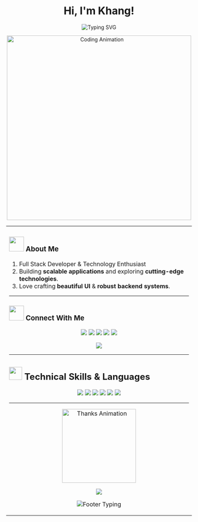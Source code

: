 # <div align="center">Hi, I'm Khang! </div>

<div align="center">
  <img src="https://readme-typing-svg.herokuapp.com?font=Fira+Code&weight=600&size=28&pause=1000&color=00D4FF&center=true&vCenter=true&random=false&width=600&lines=Full+Stack+Developer+%F0%9F%9A%80;Software+Engineer+%F0%9F%92%BB;Cloud+%26+DevOps+Architecture+%F0%9F%94%A7" alt="Typing SVG" />
</div>



<!-- INTRO SECTION -->
<p align="center">
  <img src="https://media.giphy.com/media/qgQUggAC3Pfv687qPC/giphy.gif" width="500" alt="Coding Animation"/>
</p>

<table>
<tr>
<td width="50%" valign="top">

### <img src="https://media.giphy.com/media/VgCDAzcKvsR6OM0uWg/giphy.gif" width="40"> About Me  
1. Full Stack Developer & Technology Enthusiast
2. Building **scalable applications** and exploring **cutting-edge technologies**.  
3. Love crafting **beautiful UI** & **robust backend systems**.

---

### <img src="https://media.giphy.com/media/LnQjpWaON8nhr21vNW/giphy.gif" width="40"> Connect With Me  
<p align="center">
  <a href="https://www.linkedin.com/in/tuankhangphan/" target="_blank"><img src="https://img.shields.io/badge/LinkedIn-%230A66C2.svg?style=for-the-badge&logo=linkedin&logoColor=white"/></a>
  <a href="https://www.facebook.com/profile.php?id=100078998434458" target="_blank"><img src="https://img.shields.io/badge/Facebook-%231877F2.svg?style=for-the-badge&logo=facebook&logoColor=white"/></a>
  <a href="https://leetcode.com/u/KHcqTUn9ld/" target="_blank"><img src="[https://img.shields.io/badge/LeetCode-%23FFA116.svg?style=for-the-badge&logo=leetcode&logoColor=white](https://www.google.com/url?sa=i&url=https%3A%2F%2Fcommons.wikimedia.org%2Fwiki%2FFile%3ALeetCode_logo_black.png&psig=AOvVaw1qLa-AyYXnTR7cBp9DV7og&ust=1755128866640000&source=images&cd=vfe&opi=89978449&ved=0CBMQjRxqFwoTCPCYsP_Hho8DFQAAAAAdAAAAABAE)"/></a>
  <a href="mailto:2006tuankhang@gmail.com" target="_blank"><img src="https://img.shields.io/badge/Email-%23EA4335.svg?style=for-the-badge&logo=gmail&logoColor=white"/></a>
  <a href="https://portfoliokhang.vercel.app" target="_blank"><img src="https://img.shields.io/badge/Portfolio-%23000000.svg?style=for-the-badge&logo=github&logoColor=white"/></a>
</p>

<p align="center">
  <img src="https://capsule-render.vercel.app/api?type=rect&color=gradient&customColorList=12,20,2,25,30&height=2&section=header"/>
</p>

---

<!-- SKILLS SECTION -->
## <img src="https://media.giphy.com/media/iY8CRBdQXODJSCERIr/giphy.gif" width="35"> Technical Skills & Languages

<div align="center">
  <img src="https://skillicons.dev/icons?i=js,ts,python,java,cpp,go,c,html,css&theme=dark&perline=11" />
  <img src="https://skillicons.dev/icons?i=react,nextjs,redux,tailwind,vite&theme=dark" />
  <img src="https://skillicons.dev/icons?i=nodejs,express,django,fastapi,flask,spring,dotnet&theme=dark" />
  <img src="https://skillicons.dev/icons?i=mongodb,postgresql,redis,firebase,supabase&theme=dark" />
  <img src="https://skillicons.dev/icons?i=aws,gcp&theme=dark" />
  <img src="https://skillicons.dev/icons?i=docker,kubernetes,githubactions&theme=dark" />
</div>

---

<!-- FOOTER -->
<p align="center">
  <img src="https://media.giphy.com/media/LmNwrBhejkK9EFP504/giphy.gif" width="200" alt="Thanks Animation"/>
</p>

<p align="center">
  <img src="https://capsule-render.vercel.app/api?type=waving&color=gradient&customColorList=6,11,20&height=150&section=footer&text=Thanks%20for%20visiting!&fontSize=42&fontColor=fff&animation=twinkling&fontAlignY=65"/>
</p>

<p align="center">
  <img src="https://readme-typing-svg.herokuapp.com?font=Fira+Code&weight=600&size=22&pause=2000&color=00F5FF&center=true&vCenter=true&width=800&lines=Let's+build+something+amazing+together!+🚀;Always+open+to+collaborate+on+exciting+projects!+✨" alt="Footer Typing"/>
</p>
